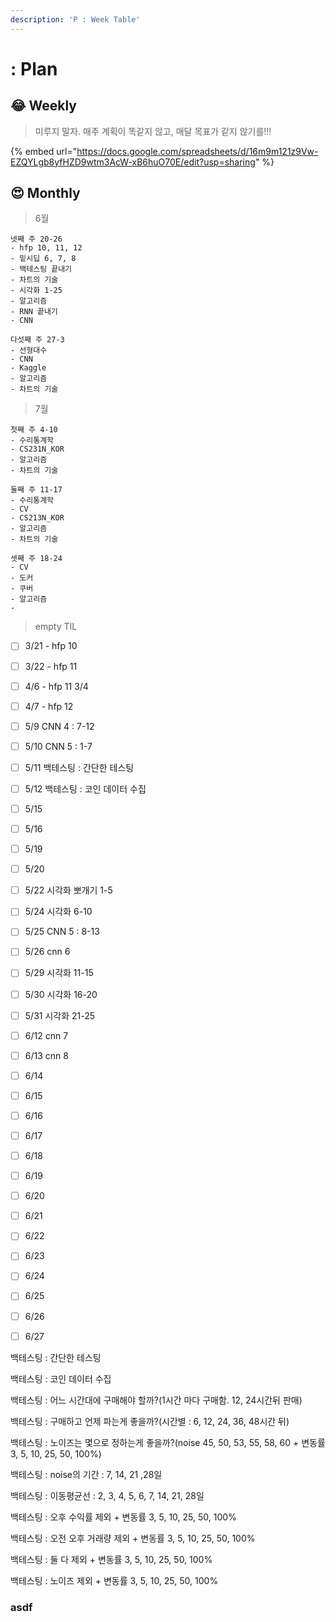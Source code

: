 ```yaml
---
description: 'P : Week Table'
---
```


# : Plan

## 😂 Weekly

> 미루지 말자. 매주 계획이 똑같지 않고, 매달 목표가 같지 않기를!!!

{% embed url="https://docs.google.com/spreadsheets/d/16m9m121z9Vw-EZQYLgb8yfHZD9wtm3AcW-xB6huO70E/edit?usp=sharing" %}



## 😍 Monthly  

> 6월

```text
넷째 주 20-26
- hfp 10, 11, 12
- 밑시딥 6, 7, 8
- 백테스팅 끝내기
- 차트의 기술
- 시각화 1-25
- 알고리즘
- RNN 끝내기
- CNN

다섯째 주 27-3
- 선형대수
- CNN
- Kaggle
- 알고리즘
- 차트의 기술
```



> 7월

```text
첫째 주 4-10
- 수리통계학
- CS231N_KOR
- 알고리즘
- 차트의 기술

둘째 주 11-17
- 수리통계학
- CV
- CS213N_KOR
- 알고리즘
- 차트의 기술

셋째 주 18-24
- CV
- 도커
- 쿠버
- 알고리즘
- 

```



> empty TIL

* [ ] 3/21 - hfp 10
* [ ] 3/22 - hfp 11
* [ ] 4/6 - hfp 11 3/4
* [ ] 4/7 - hfp 12
* [ ] 5/9 CNN 4 : 7-12
* [ ] 5/10 CNN 5 : 1-7
* [ ] 5/11 백테스팅 : 간단한 테스팅
* [ ] 5/12 백테스팅 : 코인 데이터 수집
* [ ] 5/15 
* [ ] 5/16 
* [ ] 5/19 
* [ ] 5/20 
* [ ] 5/22 시각화 뽀개기 1-5
* [ ] 5/24 시각화 6-10
* [ ] 5/25 CNN 5 : 8-13
* [ ] 5/26 cnn 6
* [ ] 5/29 시각화 11-15
* [ ] 5/30 시각화 16-20
* [ ] 5/31 시각화 21-25
* [ ] 6/12 cnn 7
* [ ] 6/13 cnn 8
* [ ] 6/14 
* [ ] 6/15 
* [ ] 6/16 
* [ ] 6/17
* [ ] 6/18
* [ ] 6/19 
* [ ] 6/20 
* [ ] 6/21 
* [ ] 6/22
* [ ] 6/23
* [ ] 6/24
* [ ] 6/25
* [ ] 6/26
* [ ] 6/27





백테스팅 : 간단한 테스팅

백테스팅 : 코인 데이터 수집

백테스팅 : 어느 시간대에 구매해야 할까?\(1시간 마다 구매함. 12, 24시간뒤 판매\)

백테스팅 : 구매하고 언제 파는게 좋을까?\(시간별 : 6, 12, 24, 36, 48시간 뒤\)

백테스팅 : 노이즈는 몇으로 정하는게 좋을까?\(noise 45, 50, 53, 55, 58, 60 + 변동률 3, 5, 10, 25, 50, 100%\)

백테스팅 : noise의 기간 : 7, 14, 21 ,28일

백테스팅 : 이동평균선 : 2, 3, 4, 5, 6, 7, 14, 21, 28일

백테스팅 : 오후 수익률 제외 + 변동률 3, 5, 10, 25, 50, 100%

백테스팅 : 오전 오후 거래량 제외 + 변동률 3, 5, 10, 25, 50, 100%

백테스팅 : 둘 다 제외 + 변동률 3, 5, 10, 25, 50, 100%

백테스팅 : 노이즈 제외 + 변동률 3, 5, 10, 25, 50, 100%



### asdf

